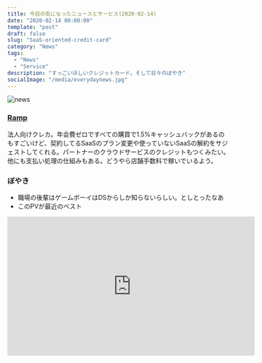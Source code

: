 ```yaml
---
title: 今日の気になったニュースとサービス(2020-02-14)
date: "2020-02-14 00:00:00"
template: "post"
draft: false
slug: "SaaS-oriented-credit-card"
category: "News"
tags:
  - "News"
  - "Service"
description: "すっごいほしいクレジットカード。そして日々のぼやき"
socialImage: "/media/everydaynews.jpg"
---
```


![news](/media/everydaynews.jpg)

### [Ramp](https://tryramp.com/)
法人向けクレカ。年会費ゼロですべての購買で1.5%キャッシュバックがあるのもすごいけど、契約してるSaaSのプラン変更や使っていないSaaSの解約をサジェストしてくれる。パートナーのクラウドサービスのクレジットもつくみたい。他にも支払い処理の仕組みもある。どうやら店舗手数料で稼いでいるよう。

### ぼやき
- 職場の後輩はゲームボーイはDSからしか知らないらしい。としとったなあ
- このPVが最近のベスト
<iframe width="560" height="315" src="https://www.youtube.com/embed/XPUN-w543bc" frameborder="0" allow="accelerometer; autoplay; encrypted-media; gyroscope; picture-in-picture" allowfullscreen></iframe>